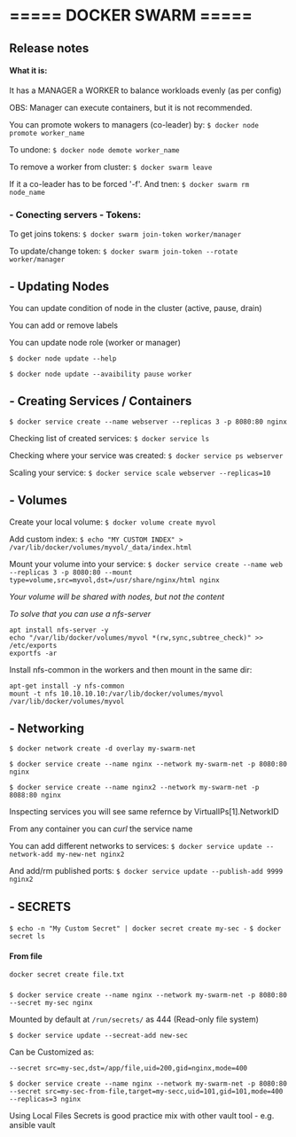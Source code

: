 #       ===== DOCKER SWARM =====
## Release notes
#### What it is:
It has a MANAGER a WORKER to balance workloads evenly (as per config)

OBS: Manager can execute containers, but it is not recommended.


You can promote wokers to managers (co-leader) by:
`$ docker node promote worker_name`

To undone:
`$ docker node demote worker_name`

To remove a worker from cluster:
`$ docker swarm leave`

If it a co-leader has to be forced '-f'. And tnen:
`$ docker swarm rm node_name`

### - Conecting servers - Tokens:
To get joins tokens:
`$ docker swarm join-token worker/manager`

To update/change token:
`$ docker swarm join-token --rotate worker/manager`


## - Updating Nodes

You can update condition of node in the cluster (active, pause, drain)

You can add or remove labels

You can update node role (worker or manager)

`$ docker node update --help`

`$ docker node update --avaibility pause worker`

## - Creating Services / Containers
`$ docker service create --name webserver --replicas 3 -p 8080:80 nginx `

Checking list of created services: 
`$ docker service ls`

Checking where your service was created: 
`$ docker service ps webserver `

Scaling your service:
`$ docker service scale webserver --replicas=10`

## - Volumes 

Create your local volume:
`$ docker volume create myvol `

Add custom index: 
`$ echo "MY CUSTOM INDEX" > /var/lib/docker/volumes/myvol/_data/index.html`

Mount your volume into your service:
`$ docker service create --name web --replicas 3 -p 8080:80 --mount type=volume,src=myvol,dst=/usr/share/nginx/html nginx`

*Your volume will be shared with nodes, but not the content*

*To solve that you can use a nfs-server*

```
apt install nfs-server -y
echo "/var/lib/docker/volumes/myvol *(rw,sync,subtree_check)" >> /etc/exports
exportfs -ar
```

Install nfs-common in the workers and then mount in the same dir:
```
apt-get install -y nfs-common
mount -t nfs 10.10.10.10:/var/lib/docker/volumes/myvol /var/lib/docker/volumes/myvol
```

## - Networking

`$ docker network create -d overlay my-swarm-net`

`$ docker service create --name nginx --network my-swarm-net -p 8080:80 nginx`

`$ docker service create --name nginx2 --network my-swarm-net -p 8088:80 nginx`

Inspecting services you will see same refernce by VirtualIPs[1].NetworkID

From any container you can *curl* the service name

You can add different networks to services: `$ docker service update --network-add my-new-net nginx2`

And add/rm published ports: `$ docker service update --publish-add 9999 nginx2`


<!--
### - Rolling(in) RollingOut
-->


## - SECRETS
`$ echo -n "My Custom Secret" | docker secret create my-sec -`
`$ docker secret ls`
#### From file
`docker secret create file.txt`
### 
`$ docker service create --name nginx --network my-swarm-net -p 8080:80 --secret my-sec nginx`

Mounted by default at `/run/secrets/` as 444 (Read-only file system)

`$ docker service update --secreat-add new-sec`

Can be Customized as:

`--secret src=my-sec,dst=/app/file,uid=200,gid=nginx,mode=400`

`$ docker service create --name nginx --network my-swarm-net -p 8080:80 --secret src=my-sec-from-file,target=my-secc,uid=101,gid=101,mode=400 --replicas=3 nginx`

Using Local Files Secrets is good practice mix with other vault tool - e.g. ansible vault


